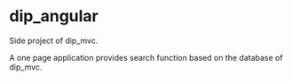 # dip_angular

Side project of dip_mvc. 

A one page application provides search function based on the database of dip_mvc.
